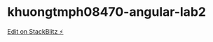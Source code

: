 # khuongtmph08470-angular-lab2

[Edit on StackBlitz ⚡️](https://stackblitz.com/edit/khuongtmph08470-angular-lab2)